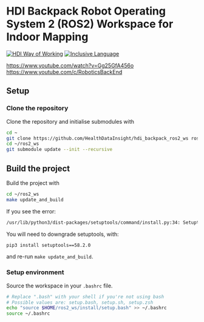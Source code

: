 # HDI Backpack Robot Operating System 2 (ROS2) Workspace for Indoor Mapping

<!-- HDI Way of Working: Badge Holder Start -->
[![HDI Way of Working](https://img.shields.io/badge/HDI-Way%20of%20Working-8169e3?labelColor=000)](https://healthdatainsight.github.io/way_of_working/)
[![Inclusive Language](https://github.com/HealthDataInsight/hdi_backpack_ros2_ws/actions/workflows/inclusive-language.yml/badge.svg)](https://github.com/HealthDataInsight/hdi_backpack_ros2_ws/actions/workflows/inclusive-language.yml)
<!-- HDI Way of Working: Badge Holder End -->


https://www.youtube.com/watch?v=Gg25GfA456o
https://www.youtube.com/c/RoboticsBackEnd

## Setup

### Clone the repository

Clone the repository and initialise submodules with

  ```bash
  cd ~
  git clone https://github.com/HealthDataInsight/hdi_backpack_ros2_ws ros2_ws
  cd ~/ros2_ws
  git submodule update --init --recursive
  ```

## Build the project

Build the project with

  ```bash
  cd ~/ros2_ws
  make update_and_build
  ```

If you see the error:

  ```bash
  /usr/lib/python3/dist-packages/setuptools/command/install.py:34: SetuptoolsDeprecationWarning: setup.py install is deprecated. Use build and pip and other standards-based tools.
  ```

You will need to downgrade setuptools, with:

  ```bash
  pip3 install setuptools==58.2.0
  ```

and re-run `make update_and_build`.

### Setup environment

Source the workspace in your `.bashrc` file.

  ```bash
  # Replace ".bash" with your shell if you're not using bash
  # Possible values are: setup.bash, setup.sh, setup.zsh
  echo "source $HOME/ros2_ws/install/setup.bash" >> ~/.bashrc
  source ~/.bashrc
  ```
